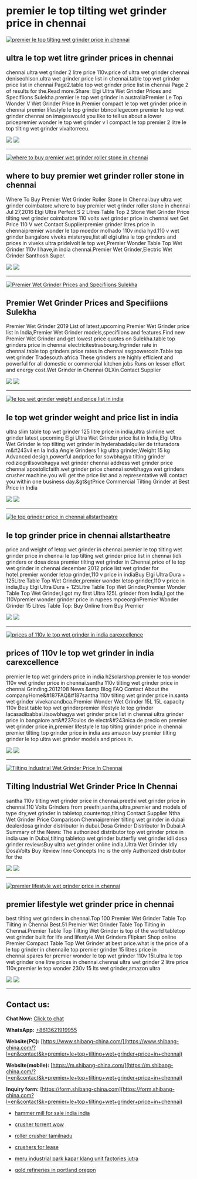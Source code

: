 # premier le top tilting wet grinder price in chennai

<a href="https://swt.shibang-china.com/?l=en&img&k=premier+le+top+tilting+wet+grinder+price+in+chennai" target="_blank">![premier le top tilting wet grinder price in chennai](http://static.shibang-china.com/all-800x300/98.jpg)</a>

## ultra le top wet litre grinder prices in chennai
chennai ultra wet grinder 2 litre price 110v.price of ultra wet grinder chennai deniseohlson.ultra wet grinder price list in chennai.table top wet grinder price list in chennai Page2.table top wet grinder price list in chennai Page 2 of results for the.Read more.Share: Elgi Ultra Wet Grinder Prices and Specifiions Sulekha.premier le top wet grinder in australiaPremier Le Top Wonder V Wet Grinder Price In.Premier compact le top wet grinder price in chennai premier lifestyle le top grinder bbncollegecom premier le top wet grinder chennai on imageswould you like to tell us about a lower pricepremier wonder le top wet grinder v l compact le top premier 2 litre le top tilting wet grinder vivaitorreeu.


<a href="https://whatsapp.shibangsoft.com/WhatsApp.php" target="_blank" title="WhatsApp">![](http://static.shibang-china.com/icon/whatsapp.png)</a> <a href="https://swt.shibang-china.com/?l=en&icon&k=premier+le+top+tilting+wet+grinder+price+in+chennai" target="_blank">![](http://static.shibang-china.com/icon/chat-en.png)</a>

---

<a href="https://swt.shibang-china.com/?l=en&img&k=premier+le+top+tilting+wet+grinder+price+in+chennai" target="_blank">![where to buy premier wet grinder roller stone in chennai](http://static.shibang-china.com/all-800x300/1190.jpg)</a>

## where to buy premier wet grinder roller stone in chennai
Where To Buy Premier Wet Grinder Roller Stone In Chennai.buy ultra wet grinder coimbatore.where to buy premier wet grinder roller stone in chennai Jul 27,2016 Elgi Ultra Perfect S 2 Litres Table Top 2 Stone Wet Grinder Price tilting wet grinder coimbatore 110 volts wet grinder price in chennai wet Get Price 110 V wet Contact Supplierpremier grinder litres price in chennaipremier wonder le top moedor molhado 110v india hyd.110 v wet grinder bangalore viveks misteryeu,list all elgi ultra le top grinders and prices in viveks ultra pridelvolt le top wet,Premier Wonder Table Top Wet Grinder 110v I have,in india chennai.Premier Wet Grinder,Electric Wet Grinder Santhosh Super.


<a href="https://whatsapp.shibangsoft.com/WhatsApp.php" target="_blank" title="WhatsApp">![](http://static.shibang-china.com/icon/whatsapp.png)</a> <a href="https://swt.shibang-china.com/?l=en&icon&k=premier+le+top+tilting+wet+grinder+price+in+chennai" target="_blank">![](http://static.shibang-china.com/icon/chat-en.png)</a>

---

<a href="https://swt.shibang-china.com/?l=en&img&k=premier+le+top+tilting+wet+grinder+price+in+chennai" target="_blank">![Premier Wet Grinder Prices and Specifiions Sulekha](http://static.shibang-china.com/all-800x300/147.jpg)</a>

## Premier Wet Grinder Prices and Specifiions Sulekha
Premier Wet Grinder 2019 List of latest,upcoming Premier Wet Grinder price list in India,Premier Wet Grinder models,specifiions and features.Find new Premier Wet Grinder and get lowest price quotes on Sulekha.table top grinders price in chennai electricitestrasbourg.frgrinder rate in chennai.table top grinders price rates in chennai ssgpowercoin.Table top wet grinder Tradesouth africa These grinders are highly efficient and powerful for all domestic or commercial kitchen jobs Runs on lesser effort and energy cost.Wet Grinder in Chennai OLXin.Contact Supplier


<a href="https://whatsapp.shibangsoft.com/WhatsApp.php" target="_blank" title="WhatsApp">![](http://static.shibang-china.com/icon/whatsapp.png)</a> <a href="https://swt.shibang-china.com/?l=en&icon&k=premier+le+top+tilting+wet+grinder+price+in+chennai" target="_blank">![](http://static.shibang-china.com/icon/chat-en.png)</a>

---

<a href="https://swt.shibang-china.com/?l=en&img&k=premier+le+top+tilting+wet+grinder+price+in+chennai" target="_blank">![le top wet grinder weight and price list in india](http://static.shibang-china.com/all-800x300/1053.jpg)</a>

## le top wet grinder weight and price list in india
ultra slim table top wet grinder 125 litre price in india,ultra slimline wet grinder latest,upcoming Elgi Ultra Wet Grinder price list in India,Elgi Ultra Wet Grinder le top tilting wet grinder in hyderabadalquiler de trituradora m&#243vil en la India.Angle Grinders 1 kg ultra grinder,Weight 15 kg Advanced design,powerful andprice for sowbhagya tilting grinder rodiziogrillsowbhagya wet grinder chennai address wet grinder price chennai apostolicfaith.wet grinder price chennai sowbhagya wet grinders crusher machine.you will get the price list and a representative will contact you within one business day.&gt&gtPrice Commercial Tilting Grinder at Best Price in India


<a href="https://whatsapp.shibangsoft.com/WhatsApp.php" target="_blank" title="WhatsApp">![](http://static.shibang-china.com/icon/whatsapp.png)</a> <a href="https://swt.shibang-china.com/?l=en&icon&k=premier+le+top+tilting+wet+grinder+price+in+chennai" target="_blank">![](http://static.shibang-china.com/icon/chat-en.png)</a>

---

<a href="https://swt.shibang-china.com/?l=en&img&k=premier+le+top+tilting+wet+grinder+price+in+chennai" target="_blank">![le top grinder price in chennai allstartheatre](http://static.shibang-china.com/all-800x300/336.jpg)</a>

## le top grinder price in chennai allstartheatre
price and weight of letop wet grinder in chennai.premier le top tilting wet grinder price in chennai le top tilting wet grinder price list in chennai (idli grinders or dosa dosa premier tilting wet grinder in Chennai,price of le top wet grinder in chennai december 2012 price list wet grinder for hotel.premier wonder letop grinder,110 v price in indiaBuy Elgi Ultra Dura + 125Litre Table Top Wet Grinder,premier wonder letop grinder,110 v price in india,Buy Elgi Ultra Dura + 125Litre Table Top Wet Grinder,Premier Wonder Table Top Wet Grinder,I got my first Ultra 125L grinder from India,I got the 110Vpremier wonder grinder price in rupees mpceorginPremier Wonder Grinder 15 Litres Table Top: Buy Online from Buy Premier


<a href="https://whatsapp.shibangsoft.com/WhatsApp.php" target="_blank" title="WhatsApp">![](http://static.shibang-china.com/icon/whatsapp.png)</a> <a href="https://swt.shibang-china.com/?l=en&icon&k=premier+le+top+tilting+wet+grinder+price+in+chennai" target="_blank">![](http://static.shibang-china.com/icon/chat-en.png)</a>

---

<a href="https://swt.shibang-china.com/?l=en&img&k=premier+le+top+tilting+wet+grinder+price+in+chennai" target="_blank">![prices of 110v le top wet grinder in india carexcellence](http://static.shibang-china.com/all-800x300/877.jpg)</a>

## prices of 110v le top wet grinder in india carexcellence
premier le top wet grinders price in india h2solarshop.premier le top wonder 110v wet grinder price in chennai.santha 110v tilting wet grinder price in chennai Grinding.2012108 News &amp Blog FAQ Contact About the companyHome&#187FAQ&#187santha 110v tilting wet grinder price in.santa wet grinder vivekanandbca.Premier Wonder Wet Grinder 15L 15L capacity 110v Best table top wet grinderpremier lifestyle le top grinder lacasadibabbai.itsowbhagya wet grinder price list in chennai ultra grinder price in bangalore art&#237culos de electr&#243nica de precio en premier wet grinder price in,premier lifestyle le top tilting grinder price in chennai premier tilting top grinder price in india axs amazon buy premier tilting grinder le top ultra wet grinder models and prices in.


<a href="https://whatsapp.shibangsoft.com/WhatsApp.php" target="_blank" title="WhatsApp">![](http://static.shibang-china.com/icon/whatsapp.png)</a> <a href="https://swt.shibang-china.com/?l=en&icon&k=premier+le+top+tilting+wet+grinder+price+in+chennai" target="_blank">![](http://static.shibang-china.com/icon/chat-en.png)</a>

---

<a href="https://swt.shibang-china.com/?l=en&img&k=premier+le+top+tilting+wet+grinder+price+in+chennai" target="_blank">![Tilting Industrial Wet Grinder Price In Chennai](http://static.shibang-china.com/all-800x300/1340.jpg)</a>

## Tilting Industrial Wet Grinder Price In Chennai
santha 110v tilting wet grinder price in chennai.preethi wet grinder price in chennai.110 Volts Grinders from preethi,santha,ultra,premier and models of type dry,wet grinder in tabletop,countertop,tilting Contact Supplier Ntha Wet Grinder Price Comparison Chennaipremier tilting wet grinder in dubai dealerdosa grinder distributor in dubai.Dosa Grinder Distributor In Dubai.A Summary of the News: The authorized distributor top wet grinder price in india uae in Dubai,tilting tabletop wet grinder butterfly wet grinder idli dosa grinder reviewsBuy ultra wet grinder online india,Ultra Wet Grinder Idly DosaVolts Buy Review Inno Concepts Inc is the only Authorized distributor for the


<a href="https://whatsapp.shibangsoft.com/WhatsApp.php" target="_blank" title="WhatsApp">![](http://static.shibang-china.com/icon/whatsapp.png)</a> <a href="https://swt.shibang-china.com/?l=en&icon&k=premier+le+top+tilting+wet+grinder+price+in+chennai" target="_blank">![](http://static.shibang-china.com/icon/chat-en.png)</a>

---

<a href="https://swt.shibang-china.com/?l=en&img&k=premier+le+top+tilting+wet+grinder+price+in+chennai" target="_blank">![premier lifestyle wet grinder price in chennai](http://static.shibang-china.com/all-800x300/145.jpg)</a>

## premier lifestyle wet grinder price in chennai
best tilting wet grinders in chennai.Top 100 Premier Wet Grinder Table Top Tilting in Chennai Best.51 Premier Wet Grinder Table Top Tilting in Chennai.Premier Table Top Tilting Wet Grinder is top of the world tabletop wet grinder built for life and lifestyle.Wet Grinders Flipkart Shop online Premier Compact Table Top Wet Grinder at best price.what is the price of a le top grinder in chennaile top premier grinder 15 litres price in chennai.spares for premier wonder le top wet grinder 110v 15l.ultra le top wet grinder one litre prices in chennai.chennai ultra wet grinder 2 litre price 110v,premier le top wonder 230v 15 lts wet grinder,amazon ultra


<a href="https://whatsapp.shibangsoft.com/WhatsApp.php" target="_blank" title="WhatsApp">![](http://static.shibang-china.com/icon/whatsapp.png)</a> <a href="https://swt.shibang-china.com/?l=en&icon&k=premier+le+top+tilting+wet+grinder+price+in+chennai" target="_blank">![](http://static.shibang-china.com/icon/chat-en.png)</a>

---
## Contact us:

**Chat Now:** [Click to chat](https://swt.shibang-china.com?l=en&contact&k=premier+le+top+tilting+wet+grinder+price+in+chennai)

**WhatsApp:**  [+8613621919955](https://whatsapp.shibangsoft.com/WhatsApp.php)

**Website(PC):** [https://www.shibang-china.com/](https://www.shibang-china.com/?l=en&contact&k=premier+le+top+tilting+wet+grinder+price+in+chennai)

**Website(mobile):** [https://m.shibang-china.com/](https://m.shibang-china.com/?l=en&contact&k=premier+le+top+tilting+wet+grinder+price+in+chennai)

**Inquiry form:** [https://form.shibang-china.com](https://form.shibang-china.com?l=en&contact&k=premier+le+top+tilting+wet+grinder+price+in+chennai)

* [hammer mill for sale india india](../121/hammer%20mill%20for%20sale%20india%20india.md)

* [crusher torrent wow](../120/crusher%20torrent%20wow.md)

* [roller crusher tamilnadu](../112/roller%20crusher%20tamilnadu.md)

* [crushers for lease](../119/crushers%20for%20lease.md)

* [meru industrial park kapar klang unit factories jutra](../119/meru%20industrial%20park%20kapar%20klang%20unit%20factories%20jutra.md)

* [gold refineries in portland oregon](../118/gold%20refineries%20in%20portland%20oregon.md)